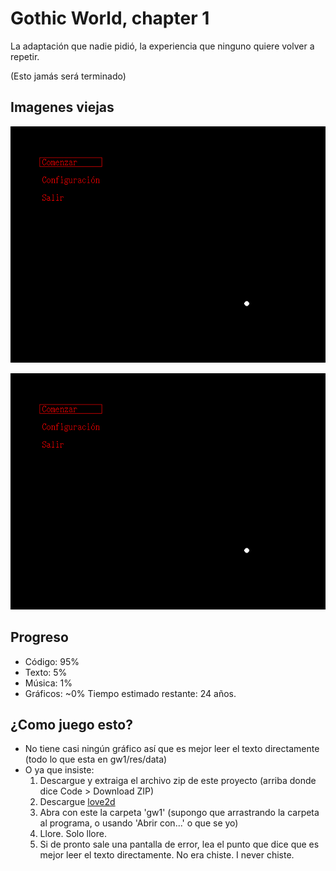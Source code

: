 # Gothic World, chapter 1

La adaptación que nadie pidió, la experiencia que ninguno quiere volver a repetir.

(Esto jamás será terminado)

## Imagenes viejas

![Image](scr1.png "Pantalla de inicio")

![Image](scr1.png "¿Que fue que?")

## Progreso
 * Código: 95%
 * Texto: 5%
 * Música: 1%
 * Gráficos: ~0%
Tiempo estimado restante: 24 años.

## ¿Como juego esto?
 * No tiene casi ningún gráfico así que es mejor leer el texto directamente (todo lo que esta en gw1/res/data)
 * O ya que insiste:
   1. Descargue y extraiga el archivo zip de este proyecto (arriba donde dice Code > Download ZIP)
   2. Descargue [love2d](https://love2d.org)
   3. Abra con este la carpeta 'gw1' (supongo que arrastrando la carpeta al programa, o usando 'Abrir con...' o que se yo)
   4. Llore. Solo llore.
   5. Si de pronto sale una pantalla de error, lea el punto que dice que es mejor leer el texto directamente. No era chiste. I never chiste.
